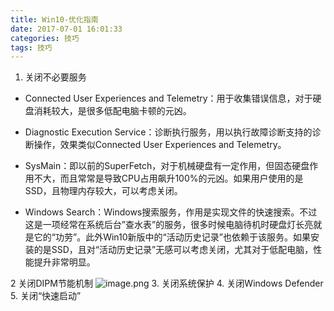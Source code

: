 ```yaml
---
title: Win10-优化指南
date: 2017-07-01 16:01:33
categories: 技巧
tags: 技巧
---
```


<meta name="referrer" content="no-referrer" />


 1. 关闭不必要服务
* Connected User Experiences and Telemetry：用于收集错误信息，对于硬盘消耗较大，是很多低配电脑卡顿的元凶。

* Diagnostic Execution Service：诊断执行服务，用以执行故障诊断支持的诊断操作，效果类似Connected User Experiences and Telemetry。

* SysMain：即以前的SuperFetch，对于机械硬盘有一定作用，但固态硬盘作用不大，而且常常是导致CPU占用飙升100%的元凶。如果用户使用的是SSD，且物理内存较大，可以考虑关闭。

* Windows Search：Windows搜索服务，作用是实现文件的快速搜索。不过这是一项经常在系统后台”查水表”的服务，很多时候电脑待机时硬盘灯长亮就是它的“功劳”。此外Win10新版中的“活动历史记录”也依赖于该服务。如果安装的是SSD，且对“活动历史记录”无感可以考虑关闭，尤其对于低配电脑，性能提升非常明显。

2 关闭DIPM节能机制
![image.png](https://upload-images.jianshu.io/upload_images/2803682-2e3279eb27e66c9a.png?imageMogr2/auto-orient/strip%7CimageView2/2/w/1240)
3. 关闭系统保护
4. 关闭Windows Defender
5. 关闭“快速启动”
